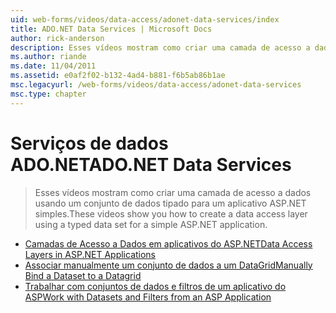 ```yaml
---
uid: web-forms/videos/data-access/adonet-data-services/index
title: ADO.NET Data Services | Microsoft Docs
author: rick-anderson
description: Esses vídeos mostram como criar uma camada de acesso a dados usando um conjunto de dados tipado para um aplicativo ASP.NET simples.
ms.author: riande
ms.date: 11/04/2011
ms.assetid: e0af2f02-b132-4ad4-b881-f6b5ab86b1ae
msc.legacyurl: /web-forms/videos/data-access/adonet-data-services
msc.type: chapter
---
```

<a name="adonet-data-services"></a><span data-ttu-id="e707b-103">Serviços de dados ADO.NET</span><span class="sxs-lookup"><span data-stu-id="e707b-103">ADO.NET Data Services</span></span>
====================
> <span data-ttu-id="e707b-104">Esses vídeos mostram como criar uma camada de acesso a dados usando um conjunto de dados tipado para um aplicativo ASP.NET simples.</span><span class="sxs-lookup"><span data-stu-id="e707b-104">These videos show you how to create a data access layer using a typed data set for a simple ASP.NET application.</span></span>


- [<span data-ttu-id="e707b-105">Camadas de Acesso a Dados em aplicativos do ASP.NET</span><span class="sxs-lookup"><span data-stu-id="e707b-105">Data Access Layers in ASP.NET Applications</span></span>](data-access-layers-in-aspnet-applications.md)
- [<span data-ttu-id="e707b-106">Associar manualmente um conjunto de dados a um DataGrid</span><span class="sxs-lookup"><span data-stu-id="e707b-106">Manually Bind a Dataset to a Datagrid</span></span>](how-to-manually-bind-a-dataset-to-a-datagrid.md)
- [<span data-ttu-id="e707b-107">Trabalhar com conjuntos de dados e filtros de um aplicativo do ASP</span><span class="sxs-lookup"><span data-stu-id="e707b-107">Work with Datasets and Filters from an ASP Application</span></span>](how-to-work-with-datasets-and-filters-from-an-asp-application.md)
